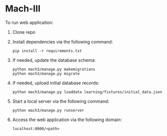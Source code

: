 # Mach-III

To run web application:

1. Clone repo
2. Install dependencies via the following command:
	
	```shell
	pip install -r requirements.txt
	```
3. If needed, update the database schema:
	
	```shell
	python mach3/manage.py makemigrations
	python mach3/manage.py migrate
	```
4. If needed, upload initial database records:
	
	```shell
	python mach3/manage.py loaddata learning/fixtures/initial_data.json
	```
5. Start a local server via the following command:
	
	```shell
	python mach3/manage.py runserver
	```
6. Access the web application via the following domain:
	
	```localhost:8000/<path>```
		
